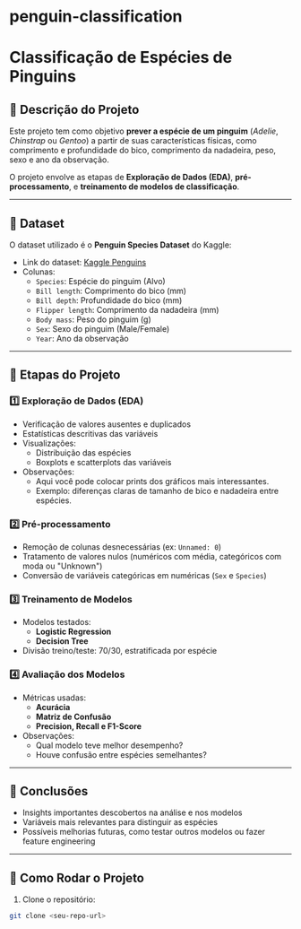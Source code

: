 # penguin-classification
# Classificação de Espécies de Pinguins

## 🔹 Descrição do Projeto
Este projeto tem como objetivo **prever a espécie de um pinguim** (*Adelie*, *Chinstrap* ou *Gentoo*) a partir de suas características físicas, como comprimento e profundidade do bico, comprimento da nadadeira, peso, sexo e ano da observação.  

O projeto envolve as etapas de **Exploração de Dados (EDA)**, **pré-processamento**, e **treinamento de modelos de classificação**.

---

## 🔹 Dataset
O dataset utilizado é o **Penguin Species Dataset** do Kaggle:

- Link do dataset: [Kaggle Penguins](https://www.kaggle.com/datasets/mubeenshehzadi/penguin-species-dataset)
- Colunas:
  - `Species`: Espécie do pinguim (Alvo)
  - `Bill length`: Comprimento do bico (mm)
  - `Bill depth`: Profundidade do bico (mm)
  - `Flipper length`: Comprimento da nadadeira (mm)
  - `Body mass`: Peso do pinguim (g)
  - `Sex`: Sexo do pinguim (Male/Female)
  - `Year`: Ano da observação

---

## 🔹 Etapas do Projeto

### 1️⃣ Exploração de Dados (EDA)
- Verificação de valores ausentes e duplicados
- Estatísticas descritivas das variáveis
- Visualizações:
  - Distribuição das espécies
  - Boxplots e scatterplots das variáveis
- Observações:  
  - Aqui você pode colocar prints dos gráficos mais interessantes.
  - Exemplo: diferenças claras de tamanho de bico e nadadeira entre espécies.

### 2️⃣ Pré-processamento
- Remoção de colunas desnecessárias (ex: `Unnamed: 0`)
- Tratamento de valores nulos (numéricos com média, categóricos com moda ou "Unknown")
- Conversão de variáveis categóricas em numéricas (`Sex` e `Species`)

### 3️⃣ Treinamento de Modelos
- Modelos testados:
  - **Logistic Regression**
  - **Decision Tree**
- Divisão treino/teste: 70/30, estratificada por espécie

### 4️⃣ Avaliação dos Modelos
- Métricas usadas:
  - **Acurácia**
  - **Matriz de Confusão**
  - **Precision, Recall e F1-Score**
- Observações:  
  - Qual modelo teve melhor desempenho?  
  - Houve confusão entre espécies semelhantes?

---

## 🔹 Conclusões
- Insights importantes descobertos na análise e nos modelos
- Variáveis mais relevantes para distinguir as espécies
- Possíveis melhorias futuras, como testar outros modelos ou fazer feature engineering

---

## 🔹 Como Rodar o Projeto
1. Clone o repositório:
```bash
git clone <seu-repo-url>
